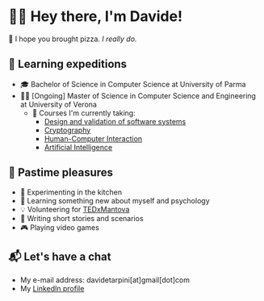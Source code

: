 # 👋😺 Hey there, I'm Davide!

🍕 I hope you brought pizza. *I really do.*

## 🎒 Learning expeditions

- 🎓 Bachelor of Science in Computer Science at University of Parma
- 🧑‍🎓 [Ongoing] Master of Science in Computer Science and Engineering at University of Verona
  - 📖 Courses I'm currently taking:
    - [Design and validation of software systems](https://www.corsi.univr.it/?ent=cs&id=417&menu=studiare&tab=insegnamenti&codiceCs=S71&codins=4S011691&crediti=6.0&aa=2024/2025&lang=en)
    - [Cryptography](https://www.corsi.univr.it/?ent=cs&id=417&menu=studiare&tab=insegnamenti&codiceCs=S71&codins=4S02797&crediti=6.0&aa=2024/2025&lang=en)
    - [Human-Computer Interaction](https://www.corsi.univr.it/?ent=cs&id=417&menu=studiare&tab=insegnamenti&codiceCs=S71&codins=4S011699&crediti=6.0&aa=2024/2025&lang=en)
    - [Artificial Intelligence](https://www.corsi.univr.it/?ent=cs&id=417&menu=studiare&tab=insegnamenti&codiceCs=S71&codins=4S011695&crediti=6.0&aa=2024/2025&lang=en)
 
## 💭 Pastime pleasures

- 🍳 Experimenting in the kitchen
- 🌱 Learning something new about myself and psychology
- 💡 Volunteering for [TEDxMantova](https://www.tedxmantova.com)
- 📝 Writing short stories and scenarios
- 🎮 Playing video games

## 📬 Let's have a chat

- My e-mail address: davidetarpini[at]gmail[dot]com
- My [LinkedIn profile](https://www.linkedin.com/in/davidetarpini/)
